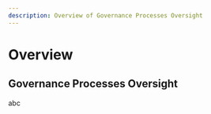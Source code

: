 ```yaml
---
description: Overview of Governance Processes Oversight
---
```


# Overview

## Governance Processes Oversight

abc
